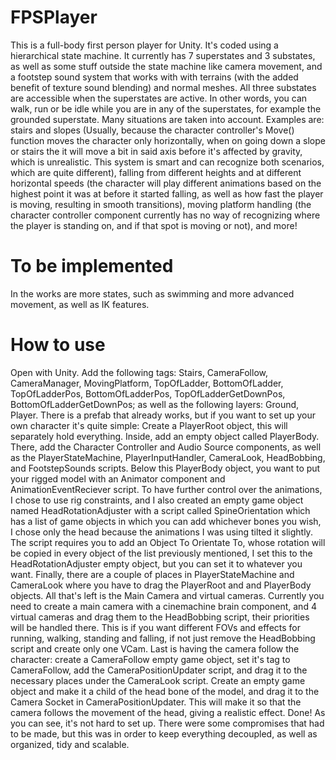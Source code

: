 # FPSPlayer
This is a full-body first person player for Unity. It's coded using a hierarchical state machine. It currently has 7 superstates and 3 substates, as well as some stuff outside the state machine like camera movement, and a footstep sound system that works with with terrains (with the added benefit of texture sound blending) and normal meshes. All three substates are accessible when the superstates are active. In other words, you can walk, run or be idle while you are in any of the superstates, for example the grounded superstate.
Many situations are taken into account. Examples are: stairs and slopes (Usually, because the character controller's Move() function moves the character only horizontally, when on going down a slope or stairs the it will move a bit in said axis before it's affected by gravity, which is unrealistic. This system is smart and can recognize both scenarios, which are quite different), falling from different heights and at different horizontal speeds (the character will play different animations based on the highest point it was at before it started falling, as well as how fast the player is moving, resulting in smooth transitions), moving platform handling (the character controller component currently has no way of recognizing where the player is standing on, and if that spot is moving or not), and more!
# To be implemented
In the works are more states, such as swimming and more advanced movement, as well as IK features.
# How to use
Open with Unity. Add the following tags: Stairs, CameraFollow, CameraManager, MovingPlatform, TopOfLadder, BottomOfLadder, TopOfLadderPos, BottomOfLadderPos, TopOfLadderGetDownPos, BottomOfLadderGetDownPos; as well as the following layers: Ground, Player. There is a prefab that already works, but if you want to set up your own character it's quite simple: Create a PlayerRoot object, this will separately hold everything. Inside, add an empty object called PlayerBody. There, add the Character Controller and Audio Source components, as well as the PlayerStateMachine, PlayerInputHandler, CameraLook, HeadBobbing, and FootstepSounds scripts. Below this PlayerBody object, you want to put your rigged model with an Animator component and AnimationEventReciever script. To have further control over the animations, I chose to use rig constraints, and I also created an empty game object named HeadRotationAdjuster with a script called SpineOrientation which has a list of game objects in which you can add whichever bones you wish, I chose only the head because the animations I was using tilted it slightly. The script requires you to add an Object To Orientate To, whose rotation will be copied in every object of the list previously mentioned, I set this to the HeadRotationAdjuster empty object, but you can set it to whatever you want. Finally, there are a couple of places in PlayerStateMachine and CameraLook where you have to drag the PlayerRoot and and PlayerBody objects.
All that's left is the Main Camera and virtual cameras. Currently you need to create a main camera with a cinemachine brain component, and 4 virtual cameras and drag them to the HeadBobbing script, their priorities will be handled there. This is if you want different FOVs and effects for running, walking, standing and falling, if not just remove the HeadBobbing script and create only one VCam. Last is having the camera follow the character: create a CameraFollow empty game object, set it's tag to CameraFollow, add the CameraPositionUpdater script, and drag it to the necessary places under the CameraLook script. Create an empty game object and make it a child of the head bone of the model, and drag it to the Camera Socket in CameraPositionUpdater. This will make it so that the camera follows the movement of the head, giving a realistic effect. 
Done! As you can see, it's not hard to set up. There were some compromises that had to be made, but this was in order to keep everything decoupled, as well as organized, tidy and scalable.
